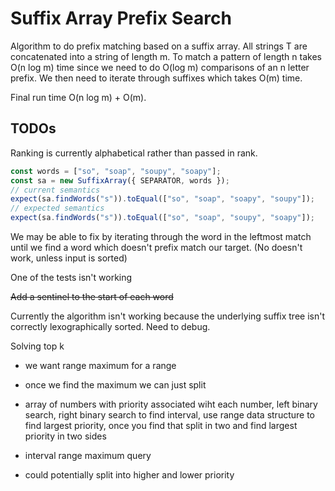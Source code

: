 # Suffix Array Prefix Search

Algorithm to do prefix matching based on a suffix array.
All strings T are concatenated into a string of length m.
To match a pattern of length n takes O(n log m) time since we need to do O(log m) comparisons of an n letter prefix.
We then need to iterate through suffixes which takes O(m) time.

Final run time O(n log m) + O(m).

## TODOs

Ranking is currently alphabetical rather than passed in rank.

```ts
const words = ["so", "soap", "soupy", "soapy"];
const sa = new SuffixArray({ SEPARATOR, words });
// current semantics
expect(sa.findWords("s")).toEqual(["so", "soap", "soapy", "soupy"]);
// expected semantics
expect(sa.findWords("s")).toEqual(["so", "soap", "soupy", "soapy"]);
```

We may be able to fix by iterating through the word in the leftmost match until we find a word which doesn't prefix match our target. (No doesn't work, unless input is sorted)

One of the tests isn't working

~~Add a sentinel to the start of each word~~

Currently the algorithm isn't working because the underlying suffix tree isn't correctly lexographically sorted. Need to debug.

Solving top k

- we want range maximum for a range
- once we find the maximum we can just split
- array of numbers with priority associated wiht each number, left binary search, right binary search to find interval, use range data structure to find largest priority, once you find that split in two and find largest priority in two sides
- interval range maximum query

- could potentially split into higher and lower priority
